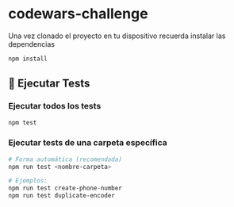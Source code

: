 # codewars-challenge

Una vez clonado el proyecto en tu dispositivo recuerda instalar las dependencias
```sh
npm install
```

## 

## 🧪 Ejecutar Tests

### Ejecutar todos los tests
```sh
npm test
```

### Ejecutar tests de una carpeta específica
```sh
# Forma automática (recomendada)
npm run test <nombre-carpeta>

# Ejemplos:
npm run test create-phone-number
npm run test duplicate-encoder
```